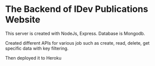 # The Backend of IDev Publications Website
<p>This server is created with NodeJs, Express. Database is Mongodb.</p>
<p> Created different APIs for various job such as create, read, delete, get specific data with key filtering.</p>
<p> Then deployed it to Heroku </p>
